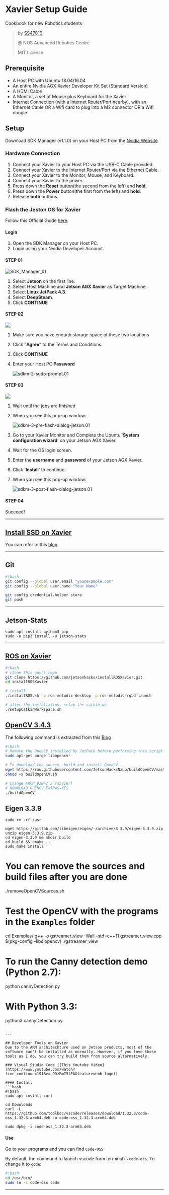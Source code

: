 # Xavier Setup Guide

Cookbook for new Robotics students

> by [SS47816](https://github.com/SS47816)
>
> @ NUS Advanced Robotics Centre
>
> MIT License



## Prerequisite

* A Host PC with Ubuntu 18.04/16.04
* An entire Nvidia AGX Xavier Developer Kit Set (Standard Version)
* A HDMI Cable
* A Monitor, a set of Mouse plus Keyboard for the Xavier
* Internet Connection (with a Internet Router/Port nearby), with an Ethernet Cable OR a Wifi card to plug into a M2 connector OR a Wifi dongle



## Setup

Download SDK Manager (v1.1.0) on your Host PC from the [Nvidia Website](https://developer.nvidia.com/nvidia-sdk-manager)



### Hardware Connection

1. Connect your Xavier to your Host PC via the USB-C Cable provided.
2. Connect your Xavier to the Internet Router/Port via the Ethernet Cable.
3. Connect your Xavier to the Monitor, Mouse, and Keyboard.
4. Connect your Xavier to the power.
5. Press down the **Reset** button(the second from the left) and **hold**.
6. Press down the **Power** button(the first from the left) and **hold**.
7. Release **both** buttons.



### Flash the Jeston OS for Xavier

Follow this Official Guide [here](https://docs.nvidia.com/sdk-manager/install-with-sdkm-jetson/index.html).

#### Login

1. Open the SDK Manager on your Host PC.
2. Login using your Nvidia Developer Account.

#### STEP 01

![SDK_Manager_01](pics/sdkm-1-jetson-additional-sdks.01.png)

1. Select **Jetson** on the first line.
2. Select Host Machine and **Jetson AGX Xavier** as Target Machine.
3. Select **Linux JetPack 4.3**.
4. Select **DeepSteam**.
5. Click **CONTINUE**

#### STEP 02

![](pics/sdkm-2-download-install-options-jetson.02.png)

1. Make sure you have enough storage space at these two locations

2. Click "**Agree**" to the Terms and Conditions.

3. Click **CONTINUE**

4. Enter your Host PC **Password**

   ![sdkm-2-sudo-prompt.01](pics/sdkm-2-sudo-prompt.01.png)

#### STEP 03

![](pics/sdkm-3-installation-jetson.png)

1. Wait until the jobs are finished

2. When you see this pop-up window:

   ![sdkm-3-pre-flash-dialog-jetson.01](pics/sdkm-3-pre-flash-dialog-jetson.01.png)

3. Go to your Xavier Monitor and Complete the Ubuntu '**System configuration wizard**' on your Jetson AGX Xavier.

4. Wait for the OS login screen.

5. Enter the **username** and **password** of your Jetson AGX Xavier.

6. Click '**Install**' to continue.

7. When you see this pop-up window:

   ![sdkm-3-post-flash-dialog-jetson.01](pics/sdkm-3-post-flash-dialog-jetson.01.png)

#### STEP 04

Succeed!

---

## [Install SSD on Xavier](https://medium.com/@ramin.nabati/installing-an-nvme-ssd-drive-on-nvidia-jetson-xavier-37183c948978)
You can refer to this [blog](https://medium.com/@ramin.nabati/installing-an-nvme-ssd-drive-on-nvidia-jetson-xavier-37183c948978)


---
## Git
```bash
#!bash
git config --global user.email "you@example.com"
git config --global user.name "Your Name"

git config credential.helper store
git push
```

---
## Jetson-Stats

```
sudo apt install python3-pip
sudo -H pip3 install -U jetson-stats

```

---

## [ROS on Xavier](https://www.jetsonhacks.com/2018/10/26/robot-operating-system-ros-on-nvidia-jetson-agx-xavier-developer-kit/)

```bash
#!bash
# clone this guy's repo
git clone https://github.com/jetsonhacks/installROSXavier.git
cd installROSXavier

# install
./installROS.sh -p ros-melodic-desktop -p ros-melodic-rgbd-launch

# after the installation, setup the catkin_ws
./setupCatkinWorkspace.sh
```

## [OpenCV 3.4.3](https://github.com/jetsonhacks/buildOpenCVXavier)
The following command is extracted from this [Blog](https://www.jetsonhacks.com/2018/11/08/build-opencv-3-4-on-nvidia-jetson-agx-xavier-developer-kit/)

```bash
#!bash
# Remove the OpenCV installed by JetPack before performing this script installation
sudo apt-get purge libopencv*

# To download the source, build and install OpenCV
wget https://raw.githubusercontent.com/JetsonHacksNano/buildOpenCV/master/buildOpenCV.sh
chmod +x buildOpenCV.sh

# Change ARCH_BIN=7.2 (Xavier)
# DOWNLOAD_OPENCV_EXTRAS=YES
./buildOpenCV
```

## Eigen 3.3.9
```
sudo rm -rf /usr

wget https://gitlab.com/libeigen/eigen/-/archive/3.3.9/eigen-3.3.9.zip
unzip eigen-3.3.9.zip
cd eigen-3.3.9 && mkdir build
cd build && cmake ..
sudo make install
```


# You can remove the sources and build files after you are done
./removeOpenCVSources.sh

# Test the OpenCV with the programs in the `Examples` folder
cd Examples/
g++ -o gstreamer_view -Wall -std=c++11 gstreamer_view.cpp $(pkg-config –libs opencv)
./gstreamer_view

# To run the Canny detection demo (Python 2.7):
python cannyDetection.py

# With Python 3.3:
python3 cannyDetection.py

```

---

## Developer Tools on Xavier
Due to the ARM architechture used on Jetson products, most of the software can't be installed as normally. However, if you love these tools as I do, you can try build them from source alternatively.

### Visual Studio Code ([This Youtube Video](https://www.youtube.com/watch?time_continue=191&v=_ODzBmI5lPA&feature=emb_logo))

#### Install
```bash
#!bash
sudo apt install curl

cd Downloads
curl -L https://github.com/toolboc/vscode/releases/download/1.32.3/code-oss_1.32.3-arm64.deb -o code-oss_1.32.3-arm64.deb

sudo dpkg -i code-oss_1.32.3-arm64.deb
```

#### Use
Go to your programs and you can find `Code-OSS`

By default, the command to launch vscode from terminal is `code-oss`.
To change it to `code`:

```bash
#!bash
cd /usr/bin/
sudo ln -s code-oss code
```

---
